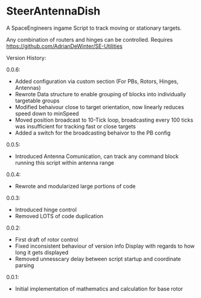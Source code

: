 # SteerAntennaDish
A SpaceEngineers ingame Script to track moving or stationary targets.

Any combination of routers and hinges can be controlled.
Requires https://github.com/AdrianDeWinter/SE-Utilities


Version History:

0.0.6:
 - Added configuration via custom section (For PBs, Rotors, Hinges, Antennas)
 - Rewrote Data structure to enable grouping of blocks into individually targetable groups
 - Modified behaivour close to target orientation, now linearly reduces speed down to minSpeed
 - Moved position broadcast to 10-Tick loop, broadcasting every 100 ticks was insufficient for tracking fast or close targets
 - Added a switch for the broadcasting behaivor to the PB config

0.0.5:
 - Introduced Antenna Comunication, can track any command block running this script within antenna range

0.0.4:
 - Rewrote and modularized large portions of code

0.0.3:
 - Introduced hinge control
 - Removed LOTS of code duplication

0.0.2:
 - First draft of rotor control
 - Fixed inconsistent behaviour of version info Display with regards to how long it gets displayed
 - Removed unnesscary delay between script startup and coordinate parsing

0.0.1:
 - Initial implementation of mathematics and calculation for base rotor
